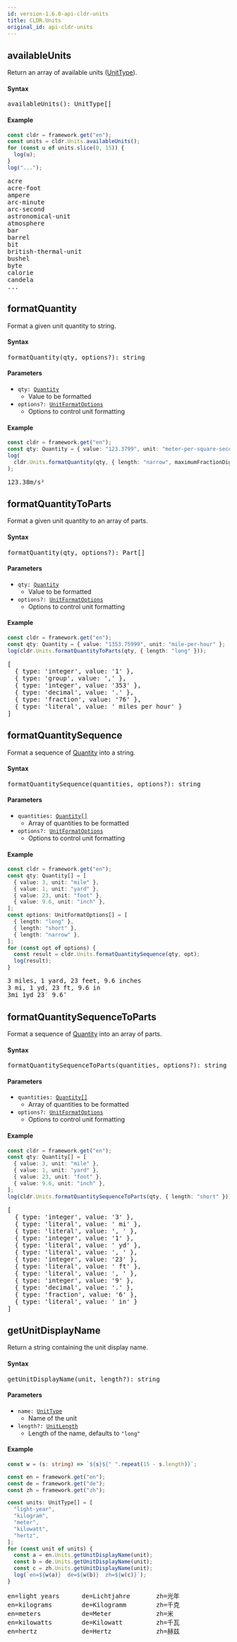 ```yaml
---
id: version-1.6.0-api-cldr-units
title: CLDR.Units
original_id: api-cldr-units
---
```


## availableUnits

Return an array of available units ([UnitType](api-unittype.html)).

#### Syntax

<pre class="syntax">
availableUnits(): UnitType[]
</pre>

#### Example

```typescript
const cldr = framework.get("en");
const units = cldr.Units.availableUnits();
for (const u of units.slice(0, 15)) {
  log(u);
}
log("...");
```
<pre class="output">
acre
acre-foot
ampere
arc-minute
arc-second
astronomical-unit
atmosphere
bar
barrel
bit
british-thermal-unit
bushel
byte
calorie
candela
...
</pre>


## formatQuantity

Format a given unit quantity to string.

#### Syntax

<pre class="syntax">
formatQuantity(qty, options?): string
</pre>

#### Parameters

- <code class="def">qty: <span>[Quantity](api-quantity.html)</span></code>
  - Value to be formatted
- <code class="def">options?: <span>[UnitFormatOptions](api-unitformatoptions.html)</span></code>
  - Options to control unit formatting

#### Example

```typescript
const cldr = framework.get("en");
const qty: Quantity = { value: "123.3799", unit: "meter-per-square-second" };
log(
  cldr.Units.formatQuantity(qty, { length: "narrow", maximumFractionDigits: 2 })
);
```
<pre class="output">
123.38m/s²
</pre>


## formatQuantityToParts

Format a given unit quantity to an array of parts.

#### Syntax

<pre class="syntax">
formatQuantity(qty, options?): Part[]
</pre>

#### Parameters

- <code class="def">qty: <span>[Quantity](api-quantity.html)</span></code>
  - Value to be formatted
- <code class="def">options?: <span>[UnitFormatOptions](api-unitformatoptions.html)</span></code>
  - Options to control unit formatting

#### Example

```typescript
const cldr = framework.get("en");
const qty: Quantity = { value: "1353.75999", unit: "mile-per-hour" };
log(cldr.Units.formatQuantityToParts(qty, { length: "long" }));
```
<pre class="output">
[
  { type: 'integer', value: '1' },
  { type: 'group', value: ',' },
  { type: 'integer', value: '353' },
  { type: 'decimal', value: '.' },
  { type: 'fraction', value: '76' },
  { type: 'literal', value: ' miles per hour' }
]
</pre>


## formatQuantitySequence

Format a sequence of [Quantity](api-quantity.html) into a string.

#### Syntax

<pre class="syntax">
formatQuantitySequence(quantities, options?): string
</pre>

#### Parameters

- <code class="def">quantities: <span>[Quantity[]](api-quantity.html)</span></code>
  - Array of quantities to be formatted
- <code class="def">options?: <span>[UnitFormatOptions](api-unitformatoptions.html)</span></code>
  - Options to control unit formatting

#### Example

```typescript
const cldr = framework.get("en");
const qty: Quantity[] = [
  { value: 3, unit: "mile" },
  { value: 1, unit: "yard" },
  { value: 23, unit: "foot" },
  { value: 9.6, unit: "inch" },
];
const options: UnitFormatOptions[] = [
  { length: "long" },
  { length: "short" },
  { length: "narrow" },
];
for (const opt of options) {
  const result = cldr.Units.formatQuantitySequence(qty, opt);
  log(result);
}
```
<pre class="output">
3 miles, 1 yard, 23 feet, 9.6 inches
3 mi, 1 yd, 23 ft, 9.6 in
3mi 1yd 23′ 9.6″
</pre>


## formatQuantitySequenceToParts

Format a sequence of [Quantity](api-quantity.html) into an array of parts.

#### Syntax

<pre class="syntax">
formatQuantitySequenceToParts(quantities, options?): string
</pre>

#### Parameters

- <code class="def">quantities: <span>[Quantity[]](api-quantity.html)</span></code>
  - Array of quantities to be formatted
- <code class="def">options?: <span>[UnitFormatOptions](api-unitformatoptions.html)</span></code>
  - Options to control unit formatting

#### Example

```typescript
const cldr = framework.get("en");
const qty: Quantity[] = [
  { value: 3, unit: "mile" },
  { value: 1, unit: "yard" },
  { value: 23, unit: "foot" },
  { value: 9.6, unit: "inch" },
];
log(cldr.Units.formatQuantitySequenceToParts(qty, { length: "short" }));
```
<pre class="output">
[
  { type: 'integer', value: '3' },
  { type: 'literal', value: ' mi' },
  { type: 'literal', value: ', ' },
  { type: 'integer', value: '1' },
  { type: 'literal', value: ' yd' },
  { type: 'literal', value: ', ' },
  { type: 'integer', value: '23' },
  { type: 'literal', value: ' ft' },
  { type: 'literal', value: ', ' },
  { type: 'integer', value: '9' },
  { type: 'decimal', value: '.' },
  { type: 'fraction', value: '6' },
  { type: 'literal', value: ' in' }
]
</pre>


## getUnitDisplayName

Return a string containing the unit display name.

#### Syntax

<pre class="syntax">
getUnitDisplayName(unit, length?): string
</pre>

#### Parameters

- <code class="def">name: <span>[UnitType](api-unittype.html)</span></code>
  - Name of the unit
- <code class="def">length?: <span>[UnitLength](api-unitlength.html)</span></code>
  - Length of the name, defaults to `"long"`

#### Example

```typescript
const w = (s: string) => `${s}${" ".repeat(15 - s.length)}`;

const en = framework.get("en");
const de = framework.get("de");
const zh = framework.get("zh");

const units: UnitType[] = [
  "light-year",
  "kilogram",
  "meter",
  "kilowatt",
  "hertz",
];
for (const unit of units) {
  const a = en.Units.getUnitDisplayName(unit);
  const b = de.Units.getUnitDisplayName(unit);
  const c = zh.Units.getUnitDisplayName(unit);
  log(`en=${w(a)}  de=${w(b)}  zh=${w(c)}`);
}
```
<pre class="output">
en=light years      de=Lichtjahre       zh=光年             
en=kilograms        de=Kilogramm        zh=千克             
en=meters           de=Meter            zh=米              
en=kilowatts        de=Kilowatt         zh=千瓦             
en=hertz            de=Hertz            zh=赫兹             
</pre>

